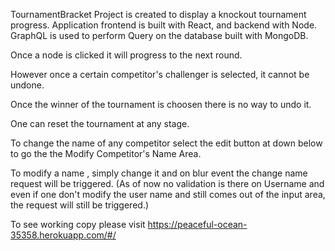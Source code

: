 TournamentBracket Project is created to display a knockout tournament progress.
    Application frontend is built with React, and backend with Node.
    GraphQL is used to perform Query on the database built with MongoDB. 

Once a node is clicked it will progress to the next round.

However once a certain competitor's challenger is selected, it cannot be undone.

Once the winner of the tournament is choosen there is no way to undo it.

One can reset the tournament at any stage.

To change the name of any competitor select the edit button at down below to go the the Modify Competitor's Name Area.

To modify a name , simply change it and on blur event the change name request will be triggered.
(As of now no validation is there on Username and even if one don't modify the user name and still comes out of the input area, the request will still be triggered.)

To see working copy please visit
https://peaceful-ocean-35358.herokuapp.com/#/